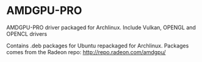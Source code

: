 # AMDGPU-PRO

AMDGPU-PRO driver packaged for Archlinux. Include Vulkan, OPENGL and OPENCL drivers

Contains .deb packages for Ubuntu repackaged for Archlinux. Packages comes from the Radeon repo: http://repo.radeon.com/amdgpu/ 
